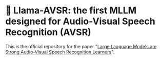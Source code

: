# 🦙 Llama-AVSR: the first MLLM designed for Audio-Visual Speech Recognition (AVSR)

This is the official repository for the paper "[Large Language Models are Strong Audio-Visual Speech
Recognition Learners](https://arxiv.org/pdf/2409.12319)".
